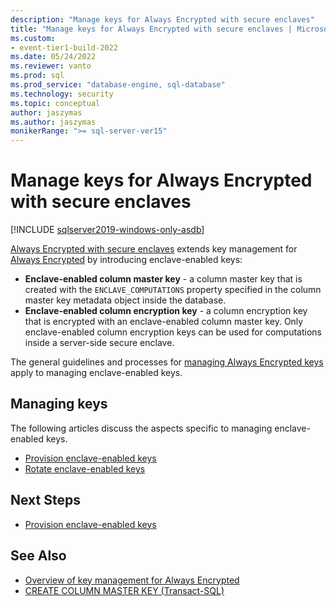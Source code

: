 ```yaml
---
description: "Manage keys for Always Encrypted with secure enclaves"
title: "Manage keys for Always Encrypted with secure enclaves | Microsoft Docs"
ms.custom:
- event-tier1-build-2022
ms.date: 05/24/2022
ms.reviewer: vanto
ms.prod: sql
ms.prod_service: "database-engine, sql-database"
ms.technology: security
ms.topic: conceptual
author: jaszymas
ms.author: jaszymas
monikerRange: ">= sql-server-ver15"
---
```

# Manage keys for Always Encrypted with secure enclaves

[!INCLUDE [sqlserver2019-windows-only-asdb](../../../includes/applies-to-version/sqlserver2019-windows-only-asdb.md)]

[Always Encrypted with secure enclaves](always-encrypted-enclaves.md) extends key management for [Always Encrypted](always-encrypted-database-engine.md) by introducing enclave-enabled keys: 

- **Enclave-enabled column master key** - a column master key that is created with the `ENCLAVE_COMPUTATIONS` property specified in the column master key metadata object inside the database. 
- **Enclave-enabled column encryption key** - a column encryption key that is encrypted with an enclave-enabled column master key. Only enclave-enabled column encryption keys can be used for computations inside a server-side secure enclave. 

The general guidelines and processes for [managing Always Encrypted keys](overview-of-key-management-for-always-encrypted.md) apply to managing enclave-enabled keys. 

## Managing keys

The following articles discuss the aspects specific to managing enclave-enabled keys.

- [Provision enclave-enabled keys](always-encrypted-enclaves-provision-keys.md)
- [Rotate enclave-enabled keys](always-encrypted-enclaves-rotate-keys.md)

## Next Steps
- [Provision enclave-enabled keys](always-encrypted-enclaves-provision-keys.md)

## See Also  
- [Overview of key management for Always Encrypted](overview-of-key-management-for-always-encrypted.md)
- [CREATE COLUMN MASTER KEY (Transact-SQL)](../../../t-sql/statements/create-column-master-key-transact-sql.md)
